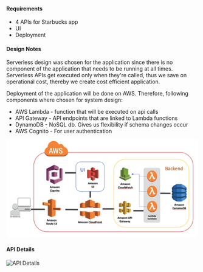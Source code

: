 #### Requirements
* 4 APIs for Starbucks app
* UI
* Deployment

#### Design Notes

Serverless design was chosen for the application since there is no component of
the application that needs to be running at all times. Serverless APIs get
executed only when they're called, thus we save on operational cost, thereby we
create cost efficient application.

Deployment of the application will be done on AWS. Therefore, following
components where chosen for system design:
* AWS Lambda - function that will be executed on api calls
* API Gateway - API endpoints that are linked to Lambda functions
* DynamoDB - NoSQL db. Gives us flexibility if schema changes occur
* AWS Cognito - For user authentication

![Design Diagram](design.png)


#### API Details
![API Details](api.png)
